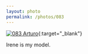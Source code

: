```yaml
---
layout: photo
permalink: /photos/083
---
```


[![083 Arturo](https://c2.staticflickr.com/6/5820/21610821716_88c11a5dc6_c.jpg)](https://www.flickr.com/photos/131440297@N08/21637053505/){:target="_blank"}

Irene is my model.
